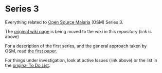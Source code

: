 # Series 3
Everything related to [Open Source Malaria](http://opensourcemalaria.org/) (OSM) Series 3.

The [original wiki page](https://openwetware.org/wiki/OpenSourceMalaria:GSK_Amino-thienopyrimidine_Series) is being moved to the wiki in this repository (link is above)

For a description of the first series, and the general approach taken by OSM, read [the first paper](http://pubs.acs.org/doi/full/10.1021/acscentsci.6b00086).

For things under investigation, look at active Issues (link above) or the list in the [original To Do List](https://github.com/OpenSourceMalaria/OSM_To_Do_List/issues?q=is%3Aopen).
